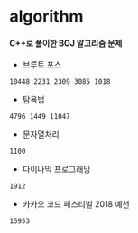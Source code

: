 # algorithm 
#### C++로 풀이한 BOJ 알고리즘 문제
* 브루트 포스
```
10448 2231 2309 3085 1018

```
* 탐욕법
```
4796 1449 11047
```
* 문자열처리
```
1100
```
* 다이나믹 프로그래밍
```
1912
```
* 카카오 코드 페스티벌 2018 예선
```
15953
```
